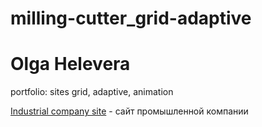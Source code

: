 # milling-cutter_grid-adaptive

# Olga Helevera

portfolio: sites
grid, adaptive, animation

[Industrial company site](https://olgatop.github.io/milling-cutter_grid-adaptive/ "Industrial company site") - сайт промышленной компании

